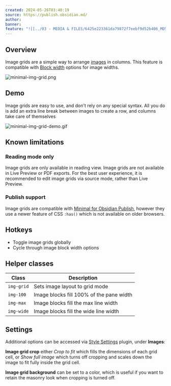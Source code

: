 ```yaml
---
created: 2024-05-26T03:40:19
source: https://publish.obsidian.md/
author: 
banner: 
feature: "![[../03 - MEDIA & FILES/6425e223361da79872f7eebf9d52b406_MD5.png]]"
---
```

## Overview

Image grids are a simple way to arrange [images](https://minimal.guide/images) in columns. This feature is compatible with [Block width](https://minimal.guide/features/block-width) options for image widths.

![minimal-img-grid.png](../03%20-%20MEDIA%20&%20FILES/6425e223361da79872f7eebf9d52b406_MD5.png)

## Demo

Image grids are easy to use, and don't rely on any special syntax. All you do is add an extra line break between images to create a row, and columns take care of themselves

![minimal-img-grid-demo.gif](../03%20-%20MEDIA%20&%20FILES/15a14f0169f745a2958d8811fe6505d9_MD5.gif)

## Known limitations

### Reading mode only

Image grids are only available in reading view. Image grids are not available in Live Preview or PDF exports. For the best user experience, it is recommended to edit image grids via source mode, rather than Live Preview.

### Publish support

Image grids are compatible with [Minimal for Obsidian Publish](https://minimal.guide/publish/download), however they use a newer feature of CSS `:has()` which is not available on older browsers.

## Hotkeys

-   Toggle image grids globally
-   Cycle through image block width options

## Helper classes

| Class | Description |
| --- | --- |
| `img-grid` | Sets image layout to grid mode |
| `img-100` | Image blocks fill 100% of the pane width |
| `img-max` | Image blocks fill the max line width |
| `img-wide` | Image blocks fill the wide line width |

## Settings

Additional options can be accessed via [Style Settings](https://minimal.guide/plugins/style-settings) plugin, under **Images**:

**Image grid crop** either *Crop to fit* which fills the dimensions of each grid cell, or *Show full image* which turns off cropping and scales down the image to fit fully inside the grid cell.

**Image grid background** can be set to a color, which is useful if you want to retain the masonry look when cropping is turned off.
> 